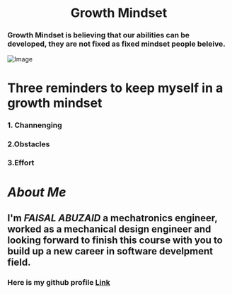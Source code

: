 # **<center> Growth Mindset </center>**

### Growth Mindset is believing that our abilities can be developed, they are not fixed as fixed mindset people beleive.

![Image](https://3kllhk1ibq34qk6sp3bhtox1-wpengine.netdna-ssl.com/wp-content/uploads/NewGrowthMindset2.png)

# **Three reminders to keep myself in a growth mindset**
### 1. Channenging 
### 2.Obstacles  
### 3.Effort 

# *About Me*

## I'm _FAISAL ABUZAID_ a mechatronics engineer, worked as a mechanical design engineer and looking forward to finish this course with you to build up a new career in software develpment field.

### Here is my github profile [Link](https://github.com/faisalabuzaid)